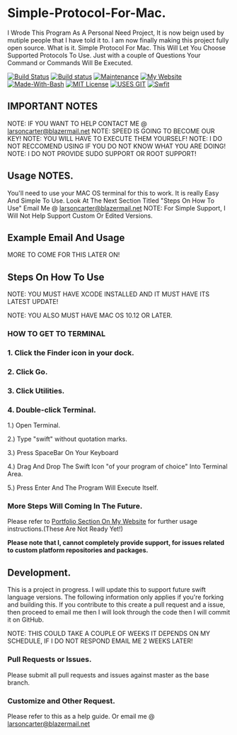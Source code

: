 # Simple-Protocol-For-Mac.
I Wrode This Program As A Personal Need Project, It is now beign used by mutiple people that I have told it to. 
I am now finally making this project fully open source.
What is it. Simple Protocol For Mac. 
This Will Let You Choose Supported Protocols To Use. Just with a couple of Questions Your Command or Commands Will Be Executed. 

[![Build Status](https://img.shields.io/badge/Build-Passing-brightgreen.svg)](https://travis-ci.org/larsonthekidrs/Simple-Protocol-For-Mac)
[![Build status](https://img.shields.io/badge/Build-Failing-red.svg)](https://ci.appveyor.com/project/larsonthekidrs/simple-protocol-for-mac)
[![Maintenance](https://img.shields.io/badge/Maintenance-Yes-blue.svg)](https://github.com/larsonthekidrs/Simple-Protocol-For-Mac/graphs/commit-activity)
[![My Website](https://img.shields.io/badge/Website%20Up-Yes-ff69b4.svg)](https://larsoncarter.website)
[![Made-With-Bash](https://img.shields.io/badge/Made%20With-Bash-lightgray.svg)](https://www.gnu.org/software/bash/)
[![MIT License](https://img.shields.io/badge/License-MIT-blue.svg)](https://github.com/larsonthekidrs/Simple-Protocol-For-Mac/blob/master/LICENSE)
[![USES GIT](https://img.shields.io/badge/Uses-GIT-RED.svg)](https://github.com/)
[![Swfit](https://img.shields.io/badge/Language-Swift-FF8C00.svg)](https://swift.org)


## IMPORTANT NOTES
NOTE: IF YOU WANT TO HELP CONTACT ME @ larsoncarter@blazermail.net
NOTE: SPEED IS GOING TO BECOME OUR KEY!
NOTE: YOU WILL HAVE TO EXECUTE THEM YOURSELF! 
NOTE: I DO NOT RECCOMEND USING IF YOU DO NOT KNOW WHAT YOU ARE DOING! 
NOTE: I DO NOT PROVIDE SUDO SUPPORT OR ROOT SUPPORT!

## Usage NOTES.

You'll need to use your MAC OS terminal for this to work. 
It is really Easy And Simple To Use. 
Look At The Next Section Titled "Steps On How To Use" Email Me @ larsoncarter@blazermail.net 
NOTE: For Simple Support, I Will Not Help Support Custom Or Edited Versions.

##  Example Email And Usage

MORE TO COME FOR THIS LATER ON!

##  Steps On How To Use

NOTE: YOU MUST HAVE XCODE INSTALLED AND IT MUST HAVE ITS LATEST UPDATE!

NOTE: YOU ALSO MUST HAVE MAC OS 10.12 OR LATER.

### HOW TO GET TO TERMINAL
### 1. Click the Finder icon in your dock.
### 2. Click Go.
### 3. Click Utilities.
### 4. Double-click Terminal.

1.) Open Terminal.

2.) Type "swift" without quotation marks.

3.) Press SpaceBar On Your Keyboard

4.) Drag And Drop The Swift Icon "of your program of choice" Into Terminal Area.

5.) Press Enter And The Program Will Execute Itself.

### More Steps Will Coming In The Future.

Please refer to [Portfolio Section On My Website](https://larsoncarter.website) for further usage instructions.(These Are Not Ready Yet!)

**Please note that I, cannot completely provide support, for issues related to custom platform repositories and packages.**

## Development.

This is a project in progress. 
I will update this to support future swift language versions. 
The following information only applies if you're forking and building this. 
If you contribute to this create a pull request and a issue, then proceed to email me then I will look through the code then I will commit it on GitHub.

NOTE: THIS COULD TAKE A COUPLE OF WEEKS IT DEPENDS ON MY SCHEDULE, IF I DO NOT RESPOND EMAIL ME 2 WEEKS LATER!

### Pull Requests or Issues.

Please submit all pull requests and issues against master as the base branch.

### Customize and Other Request.

Please refer to this as a help guide. Or email me @ larsoncarter@blazermail.net
